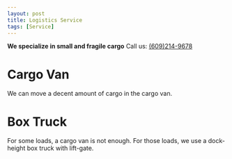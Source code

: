 ```yaml
---
layout: post
title: Logistics Service
tags: [Service]
---
```


**We specialize in small and fragile cargo**
Call us: [(609)214-9678](tel:+16092149678)


# Cargo Van
We can move a decent amount of cargo in the cargo van.

# Box Truck
For some loads, a cargo van is not enough. For those loads, we use a dock-height box truck with lift-gate.
